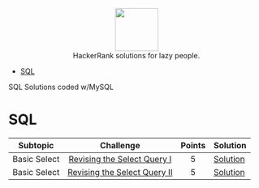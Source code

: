 <p align="center">
    <a href="https://www.hackerrank.com/vazzmanu">
        <img height=85 src="https://d3keuzeb2crhkn.cloudfront.net/hackerrank/assets/styleguide/logo_wordmark-f5c5eb61ab0a154c3ed9eda24d0b9e31.svg">
    </a>
    <br>HackerRank solutions for lazy people.
</p>

* [SQL](#sql)

SQL Solutions coded w/MySQL

# SQL 

|Subtopic|Challenge|Points|Solution|
|:------:|:-------:|:----:|:-------|
|Basic Select   |[Revising the Select Query I](https://www.hackerrank.com/challenges/revising-the-select-query/problem)        |5|[Solution](https://github.com/vazzmanu/HackerRank_solutions/blob/main/SQL/Basic%20Select/1_Revising%20the%20Select%20Query.sql)|
|Basic Select   |[Revising the Select Query II](https://www.hackerrank.com/challenges/revising-the-select-query-2/problem)     |5|[Solution](https://github.com/vazzmanu/HackerRank_solutions/blob/main/SQL/Basic%20Select/2_Revising%20the%20Select%20Query%20II.sql)|

